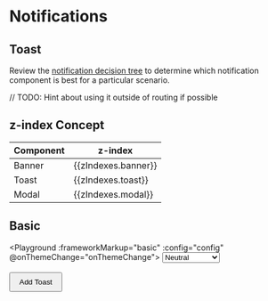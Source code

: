 # Notifications

## Toast

Review the [notification decision tree](components/notifications/decision-tree) to determine which notification component is best for a particular scenario.

// TODO: Hint about using it outside of routing if possible

## z-index Concept

| Component | z-index             |
| --------- | ------------------- |
| Banner    | {{zIndexes.banner}} |
| Toast     | {{zIndexes.toast}}  |
| Modal     | {{zIndexes.modal}}  |

## Basic

<Playground :frameworkMarkup="basic" :config="config" @onThemeChange="onThemeChange">
  <select v-model="state">
    <option disabled>Select a state</option>
    <option value="neutral">Neutral</option>
    <option value="success">Success</option>
  </select><br><br>
  <button id="addToastButton" type="button">Add Toast</button>
</Playground>

<!-- shared across playgrounds -->
<p-toast ref="toast"></p-toast>

<script lang="ts">
  import Vue from 'vue';
  import Component from 'vue-class-component';
  import { getToastCodeSamples } from '@porsche-design-system/shared';
  import { BANNER_Z_INDEX, MODAL_Z_INDEX, TOAST_Z_INDEX } from '@porsche-design-system/components/src/constants';
  import type { Theme } from '@/models';
  
  @Component
  export default class Code extends Vue {
    config = { themeable: true };

    state = 'neutral';
    toastCounter = 1;

    zIndexes = {
      banner: BANNER_Z_INDEX,
      toast: TOAST_Z_INDEX,
      modal: MODAL_Z_INDEX,
    };
    
    get basic() { 
      return Object.entries(getToastCodeSamples()).reduce((result, [key, markup]) => ({
        ...result,
        [key]: markup
          .replace(/(state:) 'success'/, `$1 '${this.state}'`)
          .replace(/(Some) (message)/, `$1 ${this.state} $2`)
      }), {});
    }

    mounted(): void {
      document.getElementById('addToastButton').addEventListener('click', (e) => {
        this.$refs.toast.getManager().then((manager) => {
          manager.addToast({ message: `Some ${this.state.toLowerCase()} message ${this.toastCounter}`, state: this.state });
          this.toastCounter++;
        });
      });
    }

    onThemeChange(theme: Theme): void {
      this.$refs.toast.theme = theme;
    }
  }
</script>

<style lang="scss" scoped>
  button {
    padding: .5rem 1rem;
  }
</style>